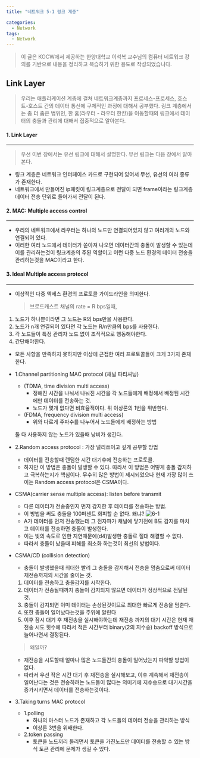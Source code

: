 ```yaml
---
title: "네트워크 5-1 링크 계층"

categories:
  - Network
tags:
  - Network
---
```


> 이 글은 KOCW에서 제공하는 한양대학교 이석복 교수님의 컴퓨터 네트워크 강의를 기반으로 내용을 정리하고 복습하기 위한 용도로 작성되었습니다.

## Link Layer

> 우리는 애플리케이션 계층에 걸쳐 네트워크계층까지 프로세스-프로세스, 호스트-호스트 간의 데이터 통신에 구체적인 과정에 대해서 공부했다.
> 링크 계층에서는 좀 더 좁은 범위인, 한 홉(라우터 - 라우터 한칸)을 이동할때의 링크에서 데이터의 충돌과 관리에 대해서 집중적으로 알아본다.

#### 1. Link Layer

---

> 우선 이번 장에서는 유선 링크에 대해서 설명한다. 무선 링크는 다음 장에서 알아본다.

- 링크 계층은 네트워크 인터페이스 카드로 구현되어 있어서 무선, 유선의 여러 종류가 존재한다.
- 네트워크에서 만들어진 ip패킷이 링크계층으로 전달이 되면 frame이라는 링크계층 데이터 전송 단위로 들어가서 전달이 된다.

#### 2. MAC: Multiple access control

---

- 우리의 네트워크에서 라우터는 하나의 노드만 연결되어있지 않고 여러개의 노드와 연결되어 있다.
- 이러한 여러 노드에서 데이터가 쏟아져 나오면 데이터간의 충돌이 발생할 수 있는데 이를 관리하는것이 링크계층의 주된 역할이고 이런 다중 노드 환경의 데이터 전송을 관리하는것을 MAC이라고 한다.

#### 3. Ideal Multiple access protocol

---

- 이상적인 다중 엑세스 환경의 프로토콜 가이드라인을 의미한다.
  > 브로드캐스트 채널의 rate = R bps일때,

1. 노드가 하나뿐이라면 그 노드는 R의 bps만을 사용한다.
2. 노드가 n개 연결되어 있다면 각 노드는 R/n만큼의 bps를 사용한다.
3. 각 노드들이 특정 관리자 노드 없이 조직적으로 행동해야한다.
4. 간단해야한다.

- 모든 사항을 만족하지 못하지만 이상에 근접한 여러 프로토콜들이 크게 3가지 존재한다.

- 1.Channel partitioning MAC protocol (채널 파티셔닝)

  - (TDMA, time division multi access)
    - 정해진 시간을 나눠서 나눠진 시간을 각 노드들에게 배정해서 배정된 시간에만 데이터를 전송하는 것.
    - 노드가 몇개 없다면 비효율적이다. 위 이상론의 1번을 위반한다.
  - (FDMA, frequency division multi access)
    - 위와 다르게 주파수를 나누어서 노드들에게 배정하는 방법

  둘 다 사용하지 않는 노드가 있을때 낭비가 생긴다.

- 2.Random access protocol : 가장 널리쓰이고 깊게 공부할 방법

  - 데이터를 전송할때 랜덤한 시간 대기후에 전송하는 프로토콜.
  - 하지만 이 방법은 충돌이 발생할 수 있다. 따라서 이 방법은 어떻게 충돌 감지하고 극복하는지가 핵심이다.
    무수히 많은 방법이 제시되었으나 현재 가장 많이 쓰이는 Random access protocol은 CSMA이다.

- CSMA(carrier sense multiple access): listen before transmit

  - 다른 데이터가 전송중인지 먼저 감지한 후 데이터를 전송하는 방법.
  - 이 방법을 써도 충돌을 100퍼센트 회피할 순 없다. 왜냐?
    ![6-1](https://github.com/mjh851819/mjh851819.github.io/assets/70308520/c26c390b-6fb7-4fb5-8376-432767375e92)
  - A가 데이터를 먼저 전송했는데 그 전자파가 채널에 닿기전에 B도 감지를 마치고 데이터를 전송하면 충돌이 발생한다.
  - 이는 빛의 속도로 인한 지연때문에(d4)발생한 충돌로 절대 해결할 수 없다.
  - 따라서 충돌이 났을때 피해를 최소화 하는것이 최선의 방법이다.

- CSMA/CD (collision detection)

  - 충돌이 발생했을때 최대한 빨리 그 충돌을 감지해서 전송을 멈춤으로써 데이터 재전송까지의 시간을 줄이는 것.

  1. 데이터를 전송하고 충돌감지를 시작한다.
  2. 데이터가 전송될때까지 충돌이 감지되지 않으면 데이터가 정상적으로 전달된 것.
  3. 충돌이 감지되면 이미 데이터는 손상된것이므로 최대한 빠르게 전송을 멈춘다.
  4. 또한 충돌이 일어났다는것을 주위에 알린다
  5. 이후 잠시 대기 후 재전송을 실시해야하는데 재전송 까지의 대기 시간은 현재 재전송 시도 횟수에 따라서 적은 시간부터 binary(2의 지수승) backoff 방식으로 늘어나면서 결정된다.

  > 왜일까?

  - 재전송을 시도할때 얼마나 많은 노드들간의 충돌이 일어났는지 파악할 방법이 없다.
  - 따라서 우선 작은 시간 대기 후 재전송을 실시해보고, 이후 계속해서 재전송이 일어난다는 것은 전송하려는 노드들이 많다는 의미기에 지수승으로 대기시간을 증가시키면서 데이터를 전송하는것이다.

- 3.Taking turns MAC protocol
  - 1.polling
    - 하나의 마스터 노드가 존재하고 각 노드들의 데이터 전송을 관리하는 방식
    - 이상론 3번을 위배한다.
  - 2.token passing
    - 토큰을 노드끼리 돌리면서 토큰을 가진노드만 데이터를 전송할 수 있는 방식 토큰 관리에 문제가 생길 수 있다.

